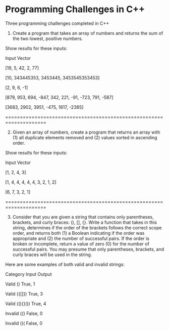 # Programming Challenges in C++
Three programming challenges completed in C++


1. Create a program that takes an array of numbers and returns the sum of the two lowest, positive numbers.

Show results for these inputs:

Input Vector

[19, 5, 42, 2, 77]

[10, 343445353, 3453445, 3453545353453]

[2, 9, 6, -1]

[879, 953, 694, -847, 342, 221, -91, -723, 791, -587]

[3683, 2902, 3951, -475, 1617, -2385]


====================================================================


2. Given an array of numbers, create a program that returns an array with (1) all duplicate elements removed and (2) values sorted in ascending order.

Show results for these inputs:

Input Vector

[1, 2, 4, 3]

[1, 4, 4, 4, 4, 4, 3, 2, 1, 2]

[6, 7, 3, 2, 1]


====================================================================


3. Consider that you are given a string that contains only parentheses, brackets, and curly braces: (), [], {}. Write a function that takes in this string, determines if the order of the brackets follows the correct scope order, and returns both (1) a Boolean indicating if the order was appropriate and (2) the number of successful pairs. If the order is broken or incomplete, return a value of zero (0) for the number of successful pairs. You may presume that only parentheses, brackets, and curly braces will be used in the string.

Here are some examples of both valid and invalid strings:

Category	Input	Output

Valid	()	True, 1

Valid	({[]})	True, 3

Valid	((){}())	True, 4

Invalid	((}	False, 0

Invalid	()(	False, 0


